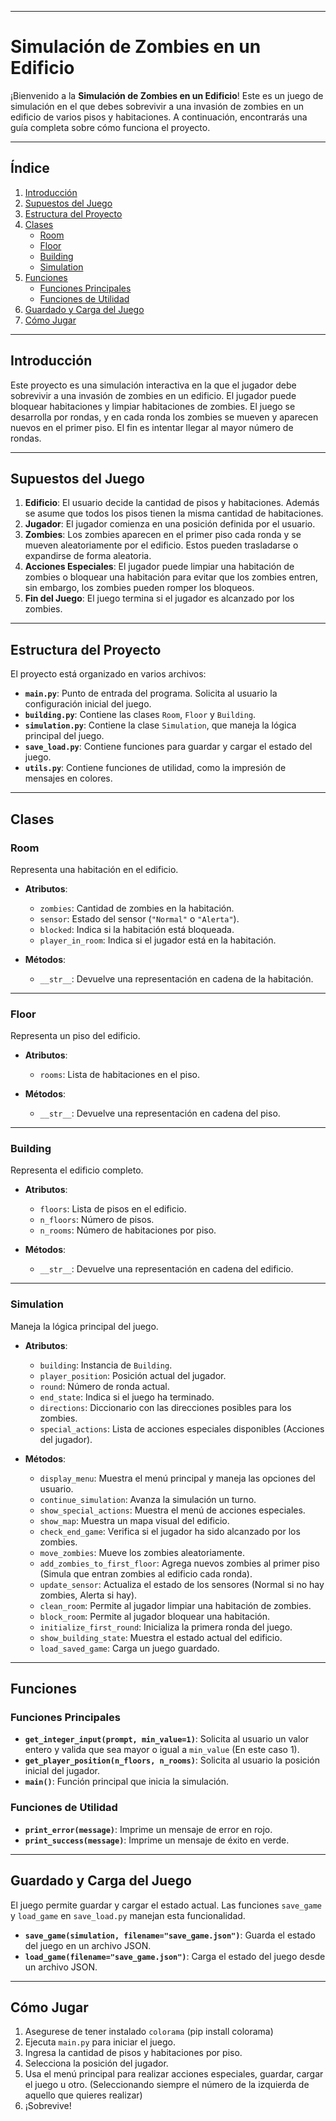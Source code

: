 
---

# **Simulación de Zombies en un Edificio**

¡Bienvenido a la **Simulación de Zombies en un Edificio**! Este es un juego de simulación en el que debes sobrevivir a una invasión de zombies en un edificio de varios pisos y habitaciones. A continuación, encontrarás una guía completa sobre cómo funciona el proyecto.

---

## **Índice**
1. [Introducción](#introducción)
2. [Supuestos del Juego](#supuestos-del-juego)
3. [Estructura del Proyecto](#estructura-del-proyecto)
4. [Clases](#clases)
   - [Room](#room)
   - [Floor](#floor)
   - [Building](#building)
   - [Simulation](#simulation)
5. [Funciones](#funciones)
   - [Funciones Principales](#funciones-principales)
   - [Funciones de Utilidad](#funciones-de-utilidad)
6. [Guardado y Carga del Juego](#guardado-y-carga-del-juego)
7. [Cómo Jugar](#cómo-jugar)

---

## **Introducción**
Este proyecto es una simulación interactiva en la que el jugador debe sobrevivir a una invasión de zombies en un edificio. El jugador puede bloquear habitaciones y limpiar habitaciones de zombies. El juego se desarrolla por rondas, y en cada ronda los zombies se mueven y aparecen nuevos en el primer piso. El fin es intentar llegar al mayor número de rondas.

---

## **Supuestos del Juego**
1. **Edificio**: El usuario decide la cantidad de pisos y habitaciones. Además se asume que todos los pisos tienen la misma cantidad de habitaciones.
2. **Jugador**: El jugador comienza en una posición definida por el usuario.
3. **Zombies**: Los zombies aparecen en el primer piso cada ronda y se mueven aleatoriamente por el edificio. Estos pueden trasladarse o expandirse de forma aleatoria.
4. **Acciones Especiales**: El jugador puede limpiar una habitación de zombies o bloquear una habitación para evitar que los zombies entren, sin embargo, los zombies pueden romper los bloqueos.
5. **Fin del Juego**: El juego termina si el jugador es alcanzado por los zombies.

---

## **Estructura del Proyecto**
El proyecto está organizado en varios archivos:

- **`main.py`**: Punto de entrada del programa. Solicita al usuario la configuración inicial del juego.
- **`building.py`**: Contiene las clases `Room`, `Floor` y `Building`.
- **`simulation.py`**: Contiene la clase `Simulation`, que maneja la lógica principal del juego.
- **`save_load.py`**: Contiene funciones para guardar y cargar el estado del juego.
- **`utils.py`**: Contiene funciones de utilidad, como la impresión de mensajes en colores.

---

## **Clases**

### **Room**
Representa una habitación en el edificio.

- **Atributos**:
  - `zombies`: Cantidad de zombies en la habitación.
  - `sensor`: Estado del sensor (`"Normal"` o `"Alerta"`).
  - `blocked`: Indica si la habitación está bloqueada.
  - `player_in_room`: Indica si el jugador está en la habitación.

- **Métodos**:
  - `__str__`: Devuelve una representación en cadena de la habitación.

---

### **Floor**
Representa un piso del edificio.

- **Atributos**:
  - `rooms`: Lista de habitaciones en el piso.

- **Métodos**:
  - `__str__`: Devuelve una representación en cadena del piso.

---

### **Building**
Representa el edificio completo.

- **Atributos**:
  - `floors`: Lista de pisos en el edificio.
  - `n_floors`: Número de pisos.
  - `n_rooms`: Número de habitaciones por piso.

- **Métodos**:
  - `__str__`: Devuelve una representación en cadena del edificio.

---

### **Simulation**
Maneja la lógica principal del juego.

- **Atributos**:
  - `building`: Instancia de `Building`.
  - `player_position`: Posición actual del jugador.
  - `round`: Número de ronda actual.
  - `end_state`: Indica si el juego ha terminado.
  - `directions`: Diccionario con las direcciones posibles para los zombies.
  - `special_actions`: Lista de acciones especiales disponibles (Acciones del jugador).

- **Métodos**:
  - `display_menu`: Muestra el menú principal y maneja las opciones del usuario.
  - `continue_simulation`: Avanza la simulación un turno.
  - `show_special_actions`: Muestra el menú de acciones especiales.
  - `show_map`: Muestra un mapa visual del edificio.
  - `check_end_game`: Verifica si el jugador ha sido alcanzado por los zombies.
  - `move_zombies`: Mueve los zombies aleatoriamente.
  - `add_zombies_to_first_floor`: Agrega nuevos zombies al primer piso (Simula que entran zombies al edificio cada ronda).
  - `update_sensor`: Actualiza el estado de los sensores (Normal si no hay zombies, Alerta si hay).
  - `clean_room`: Permite al jugador limpiar una habitación de zombies.
  - `block_room`: Permite al jugador bloquear una habitación.
  - `initialize_first_round`: Inicializa la primera ronda del juego.
  - `show_building_state`: Muestra el estado actual del edificio.
  - `load_saved_game`: Carga un juego guardado.

---

## **Funciones**

### **Funciones Principales**
- **`get_integer_input(prompt, min_value=1)`**: Solicita al usuario un valor entero y valida que sea mayor o igual a `min_value` (En este caso 1).
- **`get_player_position(n_floors, n_rooms)`**: Solicita al usuario la posición inicial del jugador.
- **`main()`**: Función principal que inicia la simulación.

### **Funciones de Utilidad**
- **`print_error(message)`**: Imprime un mensaje de error en rojo.
- **`print_success(message)`**: Imprime un mensaje de éxito en verde.

---

## **Guardado y Carga del Juego**
El juego permite guardar y cargar el estado actual. Las funciones `save_game` y `load_game` en `save_load.py` manejan esta funcionalidad.

- **`save_game(simulation, filename="save_game.json")`**: Guarda el estado del juego en un archivo JSON.
- **`load_game(filename="save_game.json")`**: Carga el estado del juego desde un archivo JSON.

---

## **Cómo Jugar**
1. Asegurese de tener instalado `colorama` (pip install colorama)
1. Ejecuta `main.py` para iniciar el juego.
2. Ingresa la cantidad de pisos y habitaciones por piso.
3. Selecciona la posición del jugador.
4. Usa el menú principal para realizar acciones especiales, guardar, cargar el juego u otro. (Seleccionando siempre el número de la izquierda de aquello que quieres realizar)
5. ¡Sobrevive!